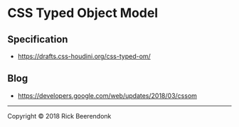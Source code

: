 # CSS Typed Object Model

## Specification

* https://drafts.css-houdini.org/css-typed-om/

## Blog

* https://developers.google.com/web/updates/2018/03/cssom

---

Copyright © 2018 Rick Beerendonk